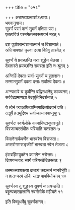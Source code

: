 +++
title = "०५८"

+++
अथाष्टपञ्चाशोऽध्यायः।  
भगवानुवाच।  
सुवर्णं परमं दानं सुवर्णं दक्षिणा परा।  
एतत्पवित्रं परममेतत्स्वस्त्ययनं महत् १

दश पूर्वापरान्वंशानात्मानं च विशाम्यते।  
अपि पापशतं कृत्वा दत्त्वा विप्रेषु तारयेत् २

सुवर्णं ये प्रयच्छन्ति नराः शुद्धेन चेतसा।  
देवतास्ते प्रयच्छन्ति समस्ता इति नः श्रुतम् ३

अग्निर्हि देवताः सर्वाः सुवर्णं च हुताशनः।  
तस्मात्सुवर्णं ददता दत्ताः सर्वाश्च देवताः ४

अग्न्यभावे च कुर्वन्ति वह्निस्थानेषु काञ्चनम्।  
सर्ववेदप्रमाणज्ञा वेदश्रुतिनिदर्शनात् ५

ये त्वेनं ज्वाअयित्वाग्निमादित्योदयनं प्रति।  
दद्युर्वै व्रतमुद्दिश्य सर्वान्कामानवाप्नुयुः ६

सुवर्णदः स्वर्गलोके कामानिष्टानुपाश्नुते।  
विरजाम्बरसंवीतः परियाति यतस्ततः ७

विमानेनार्कवर्णेन भास्वरेण विराजता।  
अप्सरोगणसङ्कीर्णे भास्वता स्वेन तेजसा ८

हंसबर्हिणयुक्तेन कामगेन नरोत्तमः।  
दिव्यगन्धवहः स्वर्गे परिगच्छेदितस्ततः ९

तस्मात्स्वशक्त्या दातव्यं काञ्चनं मानवैर्भुवि।  
न ह्यतः परमं लोके सद्यः पापविमोचनम् १०

सुवर्णस्य तु शुद्धस्य सुवर्णं यः प्रयच्छति।  
बहून्यब्दसहस्राणि स्वर्गलोके महीयते ११

इति विष्णुधर्मेषु सुवर्णदानम्।  
